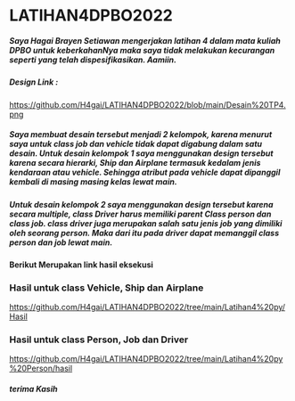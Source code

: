 # LATIHAN4DPBO2022

##### Saya Hagai Brayen Setiawan mengerjakan latihan 4 dalam mata kuliah DPBO untuk keberkahanNya maka saya tidak melakukan kecurangan seperti yang telah dispesifikasikan. Aamiin.

##### Design Link :
https://github.com/H4gai/LATIHAN4DPBO2022/blob/main/Desain%20TP4.png

##### Saya membuat desain tersebut menjadi 2 kelompok, karena menurut saya untuk class job dan vehicle tidak dapat digabung dalam satu desain. Untuk desain kelompok 1 saya menggunakan design tersebut karena secara hierarki, Ship dan Airplane termasuk kedalam jenis kendaraan atau vehicle. Sehingga atribut pada vehicle dapat dipanggil kembali di masing masing kelas lewat main. 

##### Untuk desain kelompok 2 saya menggunakan design tersebut karena secara multiple, class Driver harus memiliki parent Class person dan class job. class driver juga merupakan salah satu jenis job yang dimiliki oleh seorang person. Maka dari itu pada driver dapat memanggil class person dan job lewat main. 

#### Berikut Merupakan link hasil eksekusi
### Hasil untuk class Vehicle, Ship dan Airplane
https://github.com/H4gai/LATIHAN4DPBO2022/tree/main/Latihan4%20py/Hasil

### Hasil untuk class Person, Job dan Driver
https://github.com/H4gai/LATIHAN4DPBO2022/tree/main/Latihan4%20py%20Person/hasil

##### terima Kasih 


